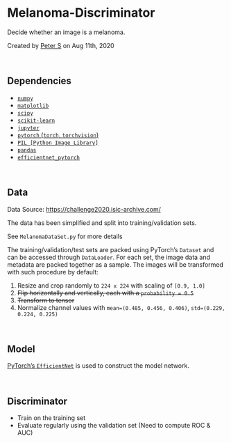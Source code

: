 # Melanoma-Discriminator
Decide whether an image is a melanoma.

Created by <a href="mailto:petershen815@126.com">Peter S</a> on Aug 11th, 2020

<br>

## Dependencies

-   [`numpy`](https://numpy.org/)
-   [`matplotlib`](https://matplotlib.org/)
-   [`scipy`](https://www.scipy.org/)
-   [`scikit-learn`](https://scikit-learn.org/stable/)
-   [`jupyter`](https://jupyter.org/)
-   [`pytorch` (`torch`, `torchvision`)](https://pytorch.org/)
-   [`PIL [Python Image Library]`](https://python-pillow.org/)
-   [`pandas`](https://pandas.pydata.org/)
-   [`efficientnet_pytorch`](https://github.com/lukemelas/EfficientNet-PyTorch#about-efficientnet)

<br>

## Data

Data Source: https://challenge2020.isic-archive.com/

The data has been simplified and split into training/validation sets.

See `MelanomaDataSet.py` for more details

The training/validation/test sets are packed using PyTorch’s `Dataset` and can be accessed through `DataLoader`. For each set, the image data and metadata are packed together as a sample. The images will be transformed with such procedure by default:

1.  Resize and crop randomly to `224 x 224` with scaling of `[0.9, 1.0]`
3.  ~~Flip horizontally and vertically, each with a `probability = 0.5`~~
3.  ~~Transform to tensor~~
4.  Normalize channel values with `mean=(0.485, 0.456, 0.406)`, `std=(0.229, 0.224, 0.225)`

<br>

## Model

[PyTorch’s `EfficientNet`](https://github.com/lukemelas/EfficientNet-PyTorch#about-efficientnet) is used to construct the model network.

<br>

## Discriminator

-   Train on the training set
-   Evaluate regularly using the validation set (Need to compute ROC & AUC)